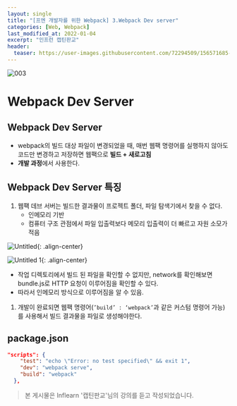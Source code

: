```yaml
---
layout: single
title: "[프엔 개발자를 위한 Webpack] 3.Webpack Dev server"
categories: [Web, Webpack]
last_modified_at: 2022-01-04
excerpt: "인프런 캡틴판교"
header:
  teaser: https://user-images.githubusercontent.com/72294509/156571685-6a136923-56d2-4566-8447-403edde7419e.png
---
```


![003](https://user-images.githubusercontent.com/72294509/156571685-6a136923-56d2-4566-8447-403edde7419e.png)

# Webpack Dev Server

## Webpack Dev Server

- webpack의 빌드 대상 파일이 변경되었을 때, 매번 웹팩 명령어를 실행하지 않아도 코드만 변경하고 저장하면 웹팩으로 **빌드 + 새로고침**
- **개발 과정**에서 사용한다.

## Webpack Dev Server 특징

1. 웹팩 데브 서버는 빌드한 결과물이 프로젝트 폴더, 파일 탐색기에서 찾을 수 없다.
   - 인메모리 기반
   - 컴퓨터 구조 관점에서 파일 입출력보다 메모리 입출력이 더 빠르고 자원 소모가 적음

![Untitled](https://user-images.githubusercontent.com/72294509/156571674-582c68a6-0ac0-4526-b435-701c1f24d798.png){: .align-center}

![Untitled 1](https://user-images.githubusercontent.com/72294509/156571700-cbe3af59-dc2a-4601-b721-66cf8e3aa01f.png){: .align-center}

- 작업 디렉토리에서 빌드 된 파일을 확인할 수 없지만,
  network를 확인해보면 bundle.js로 HTTP 요청이 이루어짐을 확인할 수 있다.
- 따라서 인메모리 방식으로 이루어짐을 알 수 있음.

1. 개발이 완료되면 웹팩 명령어(`’build’ : ‘webpack’`과 같은 커스텀 명령어 가능)를 사용해서 빌드 결과물을 파일로 생성해야한다.

## package.json

```json
"scripts": {
    "test": "echo \"Error: no test specified\" && exit 1",
    "dev": "webpack serve",
    "build": "webpack"
  },
```

> 본 게시물은 Inflearn '캡틴판교'님의 강의를 듣고 작성되었습니다.
